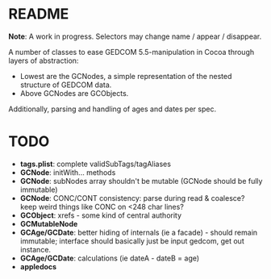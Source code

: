 # README #

**Note**: A work in progress. Selectors may change name / appear / disappear.

A number of classes to ease GEDCOM 5.5-manipulation in Cocoa through layers of abstraction:

* Lowest are the GCNodes, a simple representation of the nested structure of GEDCOM data.
* Above GCNodes are GCObjects.

Additionally, parsing and handling of ages and dates per spec.

# TODO #

* **tags.plist**: complete validSubTags/tagAliases
* **GCNode**: initWith... methods
* **GCNode**: subNodes array shouldn't be mutable (GCNode should be fully immutable)
* **GCNode**: CONC/CONT consistency: parse during read & coalesce? keep weird things like CONC on <248 char lines?
* **GCObject**: xrefs - some kind of central authority
* **GCMutableNode**
* **GCAge/GCDate**: better hiding of internals (ie a facade) - should remain immutable; interface should basically just be input gedcom, get out instance.
* **GCAge/GCDate**: calculations (ie dateA - dateB = age)
* **appledocs**
